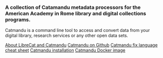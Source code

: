### A collection of Catamandu metadata processors for the American Academy in Rome library and digital collections programs. 

Catmandu is a command line tool to access and convert data 
from your digital library, research services or any other open data sets.

[About LibreCat and Catmandu](http://librecat.org/)
[Catmandu on Github](https://github.com/LibreCat/Catmandu)
[Catmandu fix language cheat sheet](https://github.com/LibreCat/Catmandu/wiki/Fixes-Cheat-Sheet)
[Catmandu installation](https://github.com/LibreCat/Catmandu/wiki/Installation)
[Catmandu Docker image](https://hub.docker.com/r/librecat/catmandu/)
